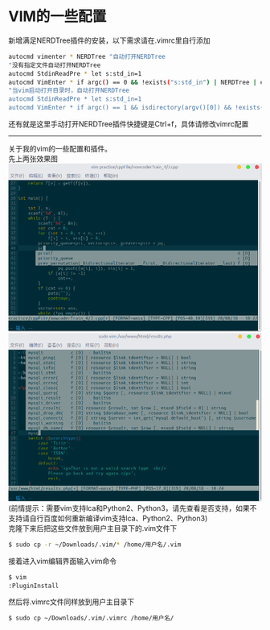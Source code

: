 # VIM的一些配置
新增满足NERDTree插件的安装，以下需求请在.vimrc里自行添加
```bash
autocmd vimenter * NERDTree "自动打开NERDTree
"没有指定文件自动打开NERDTree
autocmd StdinReadPre * let s:std_in=1
autocmd VimEnter * if argc() == 0 && !exists("s:std_in") | NERDTree | endif 
"当vim启动打开目录时，自动打开NERDTree
autocmd StdinReadPre * let s:std_in=1
autocmd VimEnter * if argc() == 1 && isdirectory(argv()[0]) && !exists("s:std_in") | exe 'NERDTree' argv()[0] | wincmd p | ene | endif 
```
还有就是这里手动打开NERDTree插件快捷键是Ctrl+f，具体请修改vimrc配置

---
关于我的vim的一些配置和插件。  
先上两张效果图  
![image](https://github.com/sqwlly/.vim/blob/master/images/vim_cpp.png)  
![image](https://github.com/sqwlly/.vim/blob/master/images/vim_php.png)  
(前情提示：需要vim支持lca和Python2、Python3，请先查看是否支持，如果不支持请自行百度如何重新编译vim支持lca、Python2、Python3)  
克隆下来后把这些文件放到用户主目录下的.vim文件下
```bash
$ sudo cp -r ~/Downloads/.vim/* /home/用户名/.vim
```
接着进入vim编辑界面输入vim命令
```bash
$ vim
:PluginInstall
```
然后将.vimrc文件同样放到用户主目录下
```bash
$ sudo cp ~/Downloads/.vim/.vimrc /home/用户名/
```
